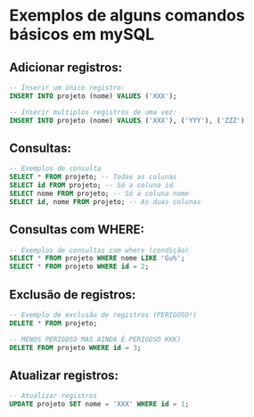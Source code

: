 # Exemplos de alguns comandos básicos em mySQL

## Adicionar registros:
```sql
-- Inserir um único registro:
INSERT INTO projeto (nome) VALUES ('XXX');

-- Inserir multiplos registros de uma vez:
INSERT INTO projeto (nome) VALUES ('XXX'), ('YYY'), ('ZZZ')
```

## Consultas:
```sql
-- Exemplos de consulta
SELECT * FROM projeto; -- Todas as colunas
SELECT id FROM projeto; -- Só a coluna id
SELECT nome FROM projeto; -- Só a coluna nome
SELECT id, nome FROM projeto; -- As duas colunas
```

## Consultas com WHERE:
```sql
-- Exemplos de consultas com where (condição)
SELECT * FROM projeto WHERE nome LIKE 'Gu%';
SELECT * FROM projeto WHERE id = 2;
```

## Exclusão de registros:
```sql
-- Exemplo de exclusão de registros (PERIGOSO!)
DELETE * FROM projeto;

-- MENOS PERIGOSO MAS AINDA É PERIGOSO KKK)
DELETE FROM projeto WHERE id = 3;
```

## Atualizar registros:
```sql
-- Atualizar registros
UPDATE projeto SET nome = 'XXX' WHERE id = 1;
```
